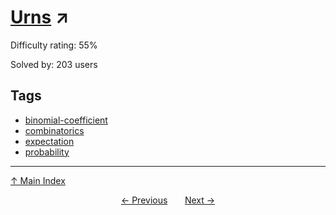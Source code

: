 # [Urns](https://projecteuler.net/problem=783) ↗️

Difficulty rating: 55%

Solved by: 203 users
## Tags

- [binomial-coefficient](../tags/binomial-coefficient.md)
- [combinatorics](../tags/combinatorics.md)
- [expectation](../tags/expectation.md)
- [probability](../tags/probability.md)



---

[↑ Main Index](../README.md)


<div align=center><a href='782.md'>← Previous</a> &nbsp;&nbsp; &nbsp;&nbsp;  <a href='784.md'>Next →</a></div>
